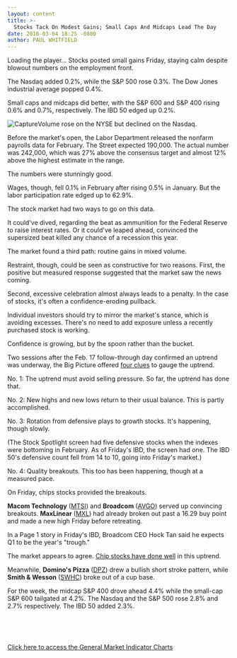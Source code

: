 ```yaml
---
layout: content
title: >-
  Stocks Tack On Modest Gains; Small Caps And Midcaps Lead The Day
date: 2016-03-04 18:25 -0800
author: PAUL WHITFIELD
---
```






Loading the player...
Stocks posted small gains Friday, staying calm despite blowout numbers on the employment front.


The Nasdaq added 0.2%, while the S&P 500 rose 0.3%. The Dow Jones industrial average popped 0.4%.


Small caps and midcaps did better, with the S&P 600 and S&P 400 rising 0.6% and 0.7%, respectively. The IBD 50 edged up 0.2%.


![Capture](https://www.investors.com/wp-content/uploads/2016/03/Capture.jpg)Volume rose on the NYSE but declined on the Nasdaq.


Before the market's open, the Labor Department released the nonfarm payrolls data for February. The Street expected 190,000. The actual number was 242,000, which was 27% above the consensus target and almost 12% above the highest estimate in the range.


The numbers were stunningly good.


Wages, though, fell 0.1% in February after rising 0.5% in January. But the labor participation rate edged up to 62.9%.


The stock market had two ways to go on this data.


It could've dived, regarding the beat as ammunition for the Federal Reserve to raise interest rates. Or it could've leaped ahead, convinced the supersized beat killed any chance of a recession this year.


The market found a third path: routine gains in mixed volume.


Restraint, though, could be seen as constructive for two reasons. First, the positive but measured response suggested that the market saw the news coming.


Second, excessive celebration almost always leads to a penalty. In the case of stocks, it's often a confidence-eroding pullback.


Individual investors should try to mirror the market's stance, which is avoiding excesses. There's no need to add exposure unless a recently purchased stock is working.


Confidence is growing, but by the spoon rather than the bucket.


Two sessions after the Feb. 17 follow-through day confirmed an uptrend was underway, the Big Picture offered [four clues](https://www.investors.com/market-trend/the-big-picture/four-clues-to-tell-where-this-uptrend-will-go/) to gauge the uptrend.


No. 1: The uptrend must avoid selling pressure. So far, the uptrend has done that.


No. 2: New highs and new lows return to their usual balance. This is partly accomplished.


No. 3: Rotation from defensive plays to growth stocks. It's happening, though slowly.


(The Stock Spotlight screen had five defensive stocks when the indexes were bottoming in February. As of Friday's IBD, the screen had one. The IBD 50's defensive count fell from 14 to 10, going into Friday's market.)


No. 4: Quality breakouts. This too has been happening, though at a measured pace.


On Friday, chips stocks provided the breakouts.


**Macom Technology** ([MTSI](https://research.investors.com/quote.aspx?symbol=MTSI)) and **Broadcom** ([AVGO](https://research.investors.com/quote.aspx?symbol=AVGO)) served up convincing breakouts. **MaxLinear** ([MXL](https://research.investors.com/quote.aspx?symbol=MXL)) had already broken out past a 16.29 buy point and made a new high Friday before retreating.


In a Page 1 story in Friday's IBD, Broadcom CEO Hock Tan said he expects Q1 to be the year's "trough."


The market appears to agree. [Chip stocks have done well](https://www.investors.com/research/ibd-industry-themes/chip-stocks-are-showing-tenacity-which-are-the-best/) in this uptrend.


Meanwhile, **Domino's Pizza** ([DPZ](https://research.investors.com/quote.aspx?symbol=DPZ)) drew a bullish short stroke pattern, while **Smith & Wesson** ([SWHC](https://research.investors.com/quote.aspx?symbol=SWHC)) broke out of a cup base.


For the week, the midcap S&P 400 drove ahead 4.4% while the small-cap S&P 600 tailgated at 4.2%. The Nasdaq and the S&P 500 rose 2.8% and 2.7% respectively. The IBD 50 added 2.3%.


 


 


[Click here to access the General Market Indicator Charts](https://www.investors.com/wp-content/uploads/2016/03/GMI_030716.pdf)




